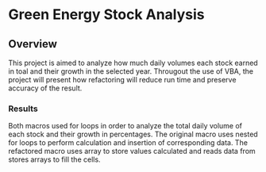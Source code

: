 # Green Energy Stock Analysis

## Overview
This project is aimed to analyze how much daily volumes each stock earned in toal and their growth in the selected year. Througout the use of VBA, the project will present how refactoring will reduce run time and preserve accuracy of the result.

### Results
Both macros used for loops in order to analyze the total daily volume of each stock and their growth in percentages. The original macro uses nested for loops to perform calculation and insertion of corresponding data. The refactored macro uses array to store values calculated and reads data from stores arrays to fill the cells.


